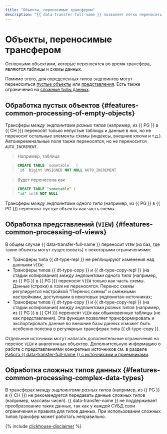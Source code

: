 ```yaml
---
title: "Объекты, переносимые трансфером"
description: "{{ data-transfer-full-name }} позволяет легко переносить данные таблиц, пустые объекты и представления."
---
```

# Объекты, переносимые трансфером

Основными объектами, которые переносятся во время трансфера, являются таблицы и схемы данных. 

Помимо этого, для определенных типов эндпоинтов могут переноситься [пустые объекты](#features-common-processing-of-empty-objects) или [представления](#features-common-processing-of-views). Есть также ограничения на [сложные типы данных](#features-common-processing-complex-data-types).

## Обработка пустых объектов {#features-common-processing-of-empty-objects}

Трансферы _между эндпоинтами разных типов_ (например, из {{ PG }} в {{ CH }}) переносят только непустые таблицы и данные в них, но не переносят остальные элементы схемы (индексы, внешние ключи и т.д.).
Автоикременальные поля также переносятся, но не переносится `AUTO_INCREMENT`.

> Например, таблица

> ```sql
> CREATE TABLE `sometable`  (
> `id` bigint UNSIGNED NOT NULL AUTO_INCREMENT
> ```

> будет перенесена как

> ```sql
> CREATE TABLE "sometable" (
> "id" int8 NOT NULL
> ```

Трансферы _между эндпоинтами одного типа_ (например, из {{ PG }} в {{ PG }}) переносят пустые объекты как часть схемы.

## Обработка представлений (`VIEW`) {#features-common-processing-of-views}

В общем случае {{ data-transfer-full-name }} переносит `VIEW` (из баз, где такие объекты могут существовать) с некоторыми ограничениями:

* Трансферы типа {{ dt-type-repl }} не реплицируют изменения над данными `VIEW`;
* Трансферы типов {{ dt-type-copy }} и {{ dt-type-copy-repl }} (на стадии копирования) _между эндпоинтами одного типа_ (например, из {{ PG }} в {{ PG }}) переносят `VIEW` только как часть схемы. Данные (строки) в `VIEW` не переносятся. Перенос схемы регулируется настройкой "Перенос схемы" и смежными настройками, доступными в некоторых эндпоинтах-источниках;
* Трансферы типов {{ dt-type-copy }} и {{ dt-type-copy-repl }} (на стадии копирования) _между эндпоинтами разных типов_ (например, из {{ PG }} в {{ CH }}) переносят `VIEW` как обыкновенные таблицы (не как представления). Эта функция позволяет трансформировать и экспортировать данные во внешние базы данных и может быть особенно полезна в регулярных трансферах типа {{ dt-type-copy }}.

Отдельные источники могут налагать дополнительные ограничения на перенос `VIEW` и аналогичных объектов. Дополнительную информацию о работе с представлениями конкретных источников см. в разделе [Работа {{ data-transfer-full-name }} с источниками и приемниками](work-with-endpoints.md).

## Обработка сложных типов данных {#features-common-processing-complex-data-types}

В трансферах _между эндпоинтами разных типов_ (например, из {{ PG }} в {{ CH }}) не рекомендуется передавать данные сложных типов (например, массивы чисел). {{ data-transfer-name }} не поддерживает преобразование таких данных, так как у каждой СУБД свои ограничения и правила для типов данных. При использовании сложных типов трансфер может работать неправильно.

{% include [clickhouse-disclaimer](../../_includes/clickhouse-disclaimer.md) %}
